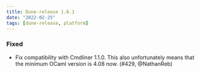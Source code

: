 ```yaml
---
title: Dune-release 1.6.1
date: "2022-02-25"
tags: [dune-release, platform]
---
```


### Fixed

- Fix compatibility with Cmdliner 1.1.0. This also unfortunately means that the
  minimum OCaml version is 4.08 now. (#429, @NathanReb)